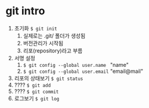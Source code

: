 # git intro

1. 초기화  `$ git init`
   1. 실제로는 .git/ 폴더가 생성됨
   2. 버전관리가 시작됨
   3. 리포(repository)라고 부름
2. 서명 설정
   1. `$ git config --global user.name `
      "name"
   2. `$ git config --global user.email`
      "email@mail"
3. 리포의 상태보기 `$ git status`
4. ???? ` $ git add `
5. ???? `$ git commit`
6. 로그보기 `$ git log`

